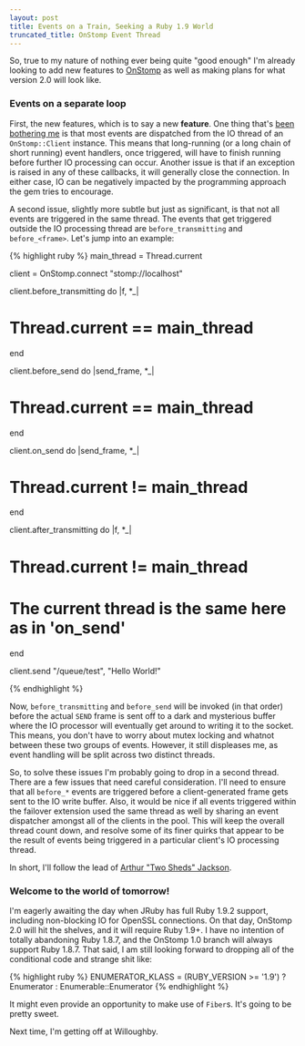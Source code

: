 ```yaml
---
layout: post
title: Events on a Train, Seeking a Ruby 1.9 World
truncated_title: OnStomp Event Thread
---
```

So, true to my nature of nothing ever being quite "good enough" I'm already
looking to add new features to [OnStomp](http://mdvlrb.com/onstomp/) as well
as making plans for what version 2.0 will look like.

### Events on a separate loop

First, the new features, which is to say a new **feature**.  One thing that's
[been bothering me](https://github.com/meadvillerb/onstomp/issues/8) is that
most events are dispatched from the IO thread of an `OnStomp::Client`
instance.  This means that long-running (or a long chain of short
running) event handlers, once triggered, will have to finish running before
further IO processing can occur.  Another issue is that if an exception is
raised in any of these callbacks, it will generally close the connection.  In
either case, IO can be negatively impacted by the programming approach the
gem tries to encourage.

A second issue, slightly more subtle but just as significant, is that
not all events are triggered in the same thread. The events that get
triggered outside the IO processing thread are `before_transmitting` and
`before_<frame>`.  Let's jump into an example:

{% highlight ruby %}
main_thread = Thread.current

client = OnStomp.connect "stomp://localhost"

client.before_transmitting do |f, *_|
  # Thread.current == main_thread
end

client.before_send do |send_frame, *_|
  # Thread.current == main_thread
end

client.on_send do |send_frame, *_|
  # Thread.current != main_thread
end

client.after_transmitting do |f, *_|
  # Thread.current != main_thread
  # The current thread is the same here as in 'on_send'
end

client.send "/queue/test", "Hello World!"

{% endhighlight %}

Now, `before_transmitting` and `before_send` will be invoked (in that order)
before the actual `SEND` frame is sent off to a dark and mysterious buffer
where the IO processor will eventually get around to writing it to the
socket. This means, you don't have to worry about mutex locking and whatnot
between these two groups of events.  However, it still displeases me, as event
handling will be split across two distinct threads.

So, to solve these issues I'm probably going to drop in a second thread.
There are a few issues that need careful consideration.  I'll need to ensure
that all `before_*` events are triggered before a client-generated frame
gets sent to the IO write buffer.  Also, it would be nice if all events
triggered within the failover extension used the same thread as well by
sharing an event dispatcher amongst all of the clients in the pool.  This
will keep the overall thread count down, and resolve some of its finer quirks
that appear to be the result of events being triggered in a particular
client's IO processing thread.

In short, I'll follow the lead of
[Arthur "Two Sheds" Jackson](http://www.youtube.com/watch?v=HLjS3gzHetA).

### Welcome to the world of tomorrow!

I'm eagerly awaiting the day when JRuby has full Ruby 1.9.2 support,
including non-blocking IO for OpenSSL connections.  On that day, OnStomp 2.0
will hit the shelves, and it will require Ruby 1.9+.  I have no intention
of totally abandoning Ruby 1.8.7, and the OnStomp 1.0 branch will always
support Ruby 1.8.7.  That said, I am still looking forward to dropping all of
the conditional code and strange shit like:

{% highlight ruby %}
ENUMERATOR_KLASS = (RUBY_VERSION >= '1.9') ? Enumerator : Enumerable::Enumerator
{% endhighlight %}

It might even provide an opportunity to make use of `Fiber`s.  It's going to
be pretty sweet.

Next time, I'm getting off at Willoughby.
